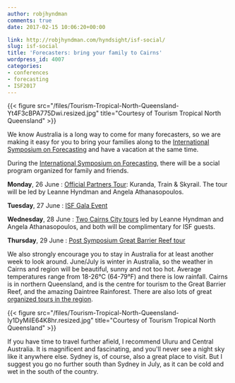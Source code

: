 ```yaml
---
author: robjhyndman
comments: true
date: 2017-02-15 10:06:20+00:00

link: http://robjhyndman.com/hyndsight/isf-social/
slug: isf-social
title: 'Forecasters: bring your family to Cairns'
wordpress_id: 4007
categories:
- conferences
- forecasting
- ISF2017
---
```


{{< figure src="/files/Tourism-Tropical-North-Queensland-Yt4F3cBPA775Dwi.resized.jpg" title="Courtesy of Tourism Tropical North Queensland" >}}

We know Australia is a long way to come for many forecasters, so we are making it easy for you to bring your families along to the [International Symposium on Forecasting](http://forecasters.org/isf) and have a vacation at the same time.

During the [International Symposium on Forecasting](http://forecasters.org/isf), there will be a social program organized for family and friends.<!-- more -->

**Monday**, 26 June
: [Official Partners Tour](http://www.cairnsconferences.com.au/events/isf2017/): Kuranda, Train & Skyrail. The tour will be led by Leanne Hyndman and Angela Athanasopoulos.

**Tuesday**, 27 June
: [ISF Gala Event](https://forecasters.org/isf/program/gala-event/)

**Wednesday**, 28 June
: [Two Cairns City tours](https://forecasters.org/wp-content/uploads/ISF17_SocialProgram28Jun.pdf) led by Leanne Hyndman and Angela Athanasopoulos, and both will be complimentary for ISF guests.

**Thursday**, 29 June
: [Post Symposium Great Barrier Reef tour](http://www.cairnsconferences.com.au/events/isf2017/)

We also strongly encourage you to stay in Australia for at least another week to look around. June/July is winter in Australia, so the weather in Cairns and region will be beautiful, sunny and not too hot. Average temperatures range from 18-26°C (64-79°F) and there is low rainfall. Cairns is in northern Queensland, and is the centre for tourism to the Great Barrier Reef, and the amazing Daintree Rainforest. There are also lots of great [organized tours in the region](http://www.cairnsconferences.com.au/events/isf2017/).

{{< figure src="/files/Tourism-Tropical-North-Queensland-ly1DyMiIE64K8hr.resized.jpg" title="Courtesy of Tourism Tropical North Queensland" >}}

If you have time to travel further afield, I recommend Uluru and Central Australia. It is magnificent and fascinating, and you'll never see a night sky like it anywhere else. Sydney is, of course, also a great place to visit. But I suggest you go no further south than Sydney in July, as it can be cold and wet in the south of the country.


